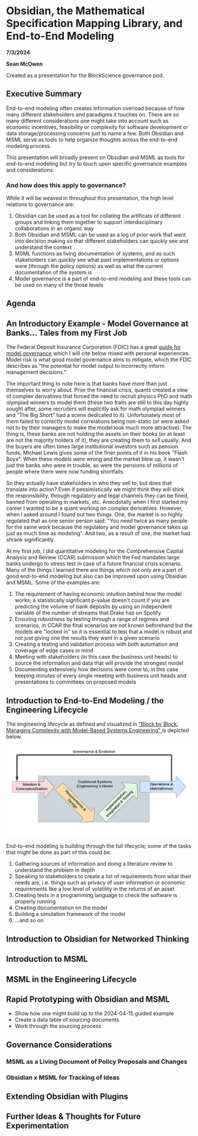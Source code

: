 # Obsidian, the Mathematical Specification Mapping Library, and End-to-End Modeling

<p><b>7/3/2024</b></p>
<p><b>Sean McOwen</b></p>

Created as a presentation for the BlockScience governance pod.

## Executive Summary

End-to-end modeling often creates information overload because of how many different stakeholders and paradigms it touches on. There are so many different considerations one might take into account such as economic incentives, feasibility or complexity for software development or data storage/processing concerns just to name a few. Both Obsidian and MSML serve as tools to help organize thoughts across the end-to-end modeling process. 

This presentation will broadly present on Obsidian and MSML as tools for end-to-end modeling but try to touch upon specific governance examples and considerations.

### And how does this apply to governance?

While it will be weaved in throughout this presentation, the high level relations to governance are:
1. Obsidian can be used as a tool for collating the artificats of different groups and linking them together to support interdisciplinary collaborations in an organic way
2. Both Obsidian and MSML can be used as a log of prior work that went into decision making so that different stakeholders can quickly see and understand the context
3. MSML functions as living documentation of systems, and as such stakeholders can quickly see what past implementations or options were (through the policy options) as well as what the current documentation of the system is
4. Model governance is a part of end-to-end modeling and these tools can be used on many of the those levels

## Agenda

## An Introductory Example - Model Governance at Banks... Tales from my First Job

The Federal Deposit Insurance Corporation (FDIC) has a great [guide for model governance](https://www.fdic.gov/regulations/examinations/supervisory/insights/siwin05/siwinter05-article1.pdf) which I will cite below mixed with personal experiences. Model risk is what good model governance aims to mitigate, which the FDIC describes as "the potential for model output to incorrectly inform management decisions."

The important thing to note here is that banks have more than just themselves to worry about. Prior the financial crisis, quants created a slew of complex derivatives that forced the need to recruit physics PhD and math olympiad winners to model them (these two traits are still to this day highly sought after, some recruiters will explicitly ask for math olympiad winners and "The Big Short" had a scene dedicated to it). Unfortunately most of them failed to correctly model correlations being non-static (or were asked not to by their managers to make the model look much more attractive). The thing is, these banks are not holding the assets on their books (or at least are not the majority holders of it), they are creating them to <i>sell</i> usually. And the buyers are often times large institutional investors such as pension funds, Michael Lewis gives some of the finer points of it in his book "Flash Boys". When these models were wrong and the market blew up, it wasn't just the banks who were in trouble, so were the pensions of millions of people where there were now funding shortfalls.

So they actually have stakeholders in who they sell to, but does that translate into action? Even if pessimistically we might think they will shirk the responsibility, through regulatory and legal channels they can be fined, banned from operating in markets, etc. Anecdotally when I first started my career I wanted to be a quant working on complex derivatives. However, when I asked around I found out two things. One, the market is so highly regulated that as one senior person said: "You need twice as many people for the same work because the regulatory and model governance takes up just as much time as modeling". And two, as a result of one, the market had shrank significantly.

At my first job, I did quantitative modeling for the Comprehensive Capital Analysis and Review (CCAR) submission which the Fed mandates large banks undergo to stress test in case of a future financial crisis scenario. Many of the things I learned there are things which not only are a part of good end-to-end modeling but also can be improved upon using Obsidian and MSML. Some of the examples are:
1. The requirement of having economic intuition behind how the model works; a statistically signficant p-value doesn't count if you are predicting the volume of bank deposits by using an independent variable of the number of streams that Drake has on Spotify.
2. Ensuring robustness by testing through a range of regimes and scenarios, in CCAR the final scenarios are not known beforehand but the models are "locked in" so it is essential to test that a model is robust and not just giving one the results they want in a given scenario
3. Creating a testing and validation process with both automation and coverage of edge cases in mind
4. Meeting with stakeholders (in this case the business unit heads) to source the information and data that will provide the strongest model
5. Documenting extensively how decisions were come to, in this case keeping minutes of every single meeting with business unit heads and presentations to committees on proposed models

## Introduction to End-to-End Modeling / the Engineering Lifecycle

The engineering lifecycle as defined and visualized in ["Block by Block: Managing Complexity with Model-Based Systems Engineering"
](https://blog.block.science/block-by-block-managing-complexity-with-model-based-systems-engineering/) is depicted below.

![Systems Engineering Diagram](../SystemsEngineering.png)

End-to-end modeling is building through the full lifecycle; some of the tasks that might be done as part of this could be:
1. Gathering sources of information and doing a literature review to understand the problem in depth
2. Speaking to stakeholders to create a list of requirements from what their needs are, i.e. things such as privacy of user information or economic requirements like a low level of volatility in the returns of an asset
3. Creating tests in a programming language to check the software is properly running
4. Creating documentation on the model
5. Building a simulation framework of the model
6. ...and so on

## Introduction to Obsidian for Networked Thinking

## Introduction to MSML

## MSML in the Engineering Lifecycle

## Rapid Prototyping with Obsidian and MSML

- Show how one might build up to the 2024-04-15 guided example
- Create a data table of sourcing documents
- Work through the sourcing process

## Governance Considerations

### MSML as a Living Document of Policy Proposals and Changes

### Obsidian x MSML for Tracking of Ideas


## Extending Obsidian with Plugins

## Further Ideas & Thoughts for Future Experimentation